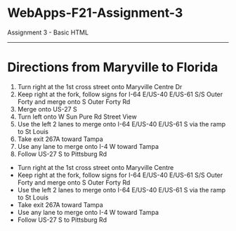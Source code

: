 # WebApps-F21-Assignment-3
Assignment 3 - Basic HTML
<hr>
<h1>Directions from Maryville to Florida</h1>
<section>
<ol>
<li>Turn right at the 1st cross street onto Maryville Centre Dr</li>
<li>Keep right at the fork, follow signs for I-64 E/US-40 E/US-61 S/S Outer Forty and merge onto S Outer Forty Rd</li>
   <li> Merge onto US-27 S</li>
   <li>Turn left onto W Sun Pure Rd Street View</li>
<li>Use the left 2 lanes to merge onto I-64 E/US-40 E/US-61 S via the ramp to St Louis</li>
<li>Take exit 267A toward Tampa</li>
<li>Use any lane to merge onto I-4 W toward Tampa</li>
<li>Follow US-27 S to Pittsburg Rd</li>   
</ol>

<ul>
<li>Turn right at the 1st cross street onto Maryville Centre</li>
<li>Keep right at the fork, follow signs for I-64 E/US-40 E/US-61 S/S Outer Forty and merge onto S Outer Forty Rd</li>
<li>Use the left 2 lanes to merge onto I-64 E/US-40 E/US-61 S via the ramp to St Louis</li>
<li>Take exit 267A toward Tampa</li>
<li>Use any lane to merge onto I-4 W toward Tampa</li>
<li>Follow US-27 S to Pittsburg Rd</li>
</ul>
</section>



